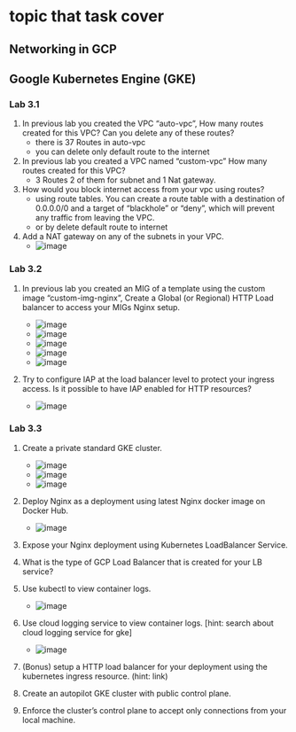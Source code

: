 # topic that task cover
## Networking in GCP
## Google Kubernetes Engine (GKE)


### Lab 3.1
1. In previous lab you created the VPC “auto-vpc”, How many routes created for this VPC? Can you delete any of these routes?
   - there is 37 Routes in auto-vpc 
   - you can delete only default route to the internet
3. In previous lab you created a VPC named “custom-vpc” How many routes created for this VPC?
   - 3 Routes 2 of them for subnet and 1 Nat gateway.
5. How would you block internet access from your vpc using routes?
   - using route tables. You can create a route table with a destination of 0.0.0.0/0 and a target of “blackhole” or “deny”, which will prevent any traffic from leaving the VPC.
   - or by delete default route to internet 
7. Add a NAT gateway on any of the subnets in your VPC.
   - ![image](https://user-images.githubusercontent.com/28235504/213449178-39ec1d6a-cf38-4b2a-91f8-76b143b72849.png)

### Lab 3.2
1. In previous lab you created an MIG of a template using the custom image “custom-img-nginx”, Create a Global (or Regional) HTTP Load balancer to access your MIGs Nginx setup.
   - ![image](https://user-images.githubusercontent.com/28235504/213479392-50ee8183-a97a-432b-aab9-80583b2f1a5a.png)
   - ![image](https://user-images.githubusercontent.com/28235504/213484914-dd290ce8-52fb-47e7-a092-606860785117.png)
   - ![image](https://user-images.githubusercontent.com/28235504/213485206-95b04a43-5145-459c-88d3-6c59d1180166.png)
   - ![image](https://user-images.githubusercontent.com/28235504/213487503-56a5a15e-49d9-4a7b-b0fc-887aca3c043d.png)
   - ![image](https://user-images.githubusercontent.com/28235504/213483418-cd9402eb-35ce-4f72-b51f-3c96a80a1537.png)

3. Try to configure IAP at the load balancer level to protect your ingress access. Is it possible to have IAP enabled for HTTP resources?
   - ![image](https://user-images.githubusercontent.com/28235504/213488341-49a0c797-e7f4-40c1-88ce-d90571fd2008.png)


 


### Lab 3.3
1. Create a private standard GKE cluster.
      - ![image](https://user-images.githubusercontent.com/28235504/213598651-11584532-6e00-46fd-8f95-1d82e2e64a04.png)
      - ![image](https://user-images.githubusercontent.com/28235504/213598699-3c3117dc-9a80-401f-871b-2498e460ca64.png)
      - ![image](https://user-images.githubusercontent.com/28235504/213598738-fd308266-e508-4c4e-8164-ec65521f1129.png)

3. Deploy Nginx as a deployment using latest Nginx docker image on Docker Hub.
      - ![image](https://user-images.githubusercontent.com/28235504/213599356-28f11dfd-9b61-4d22-9984-182cb07003ac.png)
5. Expose your Nginx deployment using Kubernetes LoadBalancer Service.
6. What is the type of GCP Load Balancer that is created for your LB service?
7. Use kubectl to view container logs.
      - ![image](https://user-images.githubusercontent.com/28235504/213599652-f7aded54-5fd8-4138-be36-0b7695eb8585.png)

8. Use cloud logging service to view container logs. [hint: search about cloud logging service for gke]
      - ![image](https://user-images.githubusercontent.com/28235504/213600501-624d801f-f20c-4d94-bd99-e9e8d27938d1.png)

9. (Bonus) setup a HTTP load balancer for your deployment using the kubernetes ingress resource. (hint: link)
10. Create an autopilot GKE cluster with public control plane.
11. Enforce the cluster’s control plane to accept only connections from your local machine.
